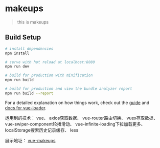 # makeups

> this is makeups

## Build Setup

``` bash
# install dependencies
npm install

# serve with hot reload at localhost:8080
npm run dev

# build for production with minification
npm run build

# build for production and view the bundle analyzer report
npm run build --report
```

For a detailed explanation on how things work, check out the [guide](http://vuejs-templates.github.io/webpack/) and [docs for vue-loader](http://vuejs.github.io/vue-loader).

运用到的技术：
	vue、
	axios获取数据、
    vue-router路由切换、
    vuex存取数据、
    vue-swiper-component轮播滑动、
    vue-infinite-loading下拉加载更多、
    localStorage搜索历史记录缓存、
    less

展示地址： [vue-makeups](https://likang329.github.io/vue_makeups/demo/index.html "demo")
